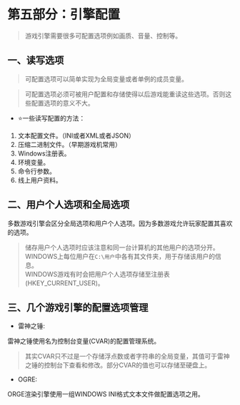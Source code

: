 # 第五部分：引擎配置    

> 游戏引擎需要很多可配置选项例如画质、音量、控制等。    

## 一、读写选项    

> 可配置选项可以简单实现为全局变量或者单例的成员变量。  

> 可配置选项必须可被用户配置和存储使得以后游戏能重读这些选项。否则这些配置选项的意义不大。  

- ⭐一些读写配置的方法：  

1. 文本配置文件。（INI或者XML或者JSON）  
2. 压缩二进制文件。（早期游戏机常用）  
3. Windows注册表。  
4. 环境变量。  
5. 命令行参数。  
6. 线上用户资料。  

## 二、用户个人选项和全局选项  

多数游戏引擎会区分全局选项和用户个人选项。因为多数游戏允许玩家配置其喜欢的选项。  

> 储存用户个人选项时应该注意和同一台计算机的其他用户的选项分开。  
> WINDOWS上每位用户在`C:\用户`中各有其文件夹，用于存储该用户的信息。  
> WINDOWS游戏有时会把用户个人选项存储至注册表(HKEY_CURRENT_USER)。  

## 三、几个游戏引擎的配置选项管理    

- 雷神之锤:  

雷神之锤使用名为控制台变量(CVAR)的配置管理系统。  

> 其实CVAR只不过是一个存储浮点数或者字符串的全局变量，其值可于雷神之锤的控制台下查看和修改。部分CVAR的值也可以存储至硬盘上。  

- OGRE:  

ORGE渲染引擎使用一组WINDOWS INI格式文本文件做配置选项之用。    


